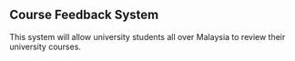 ## Course Feedback System

This system will allow university students all over Malaysia to review their university courses.